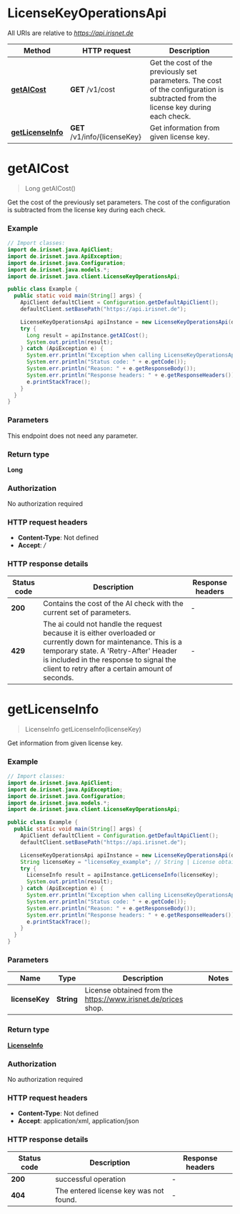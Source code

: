 # LicenseKeyOperationsApi

All URIs are relative to *https://api.irisnet.de*

Method | HTTP request | Description
------------- | ------------- | -------------
[**getAICost**](LicenseKeyOperationsApi.md#getAICost) | **GET** /v1/cost | Get the cost of the previously set parameters. The cost of the configuration is subtracted from the license key during each check.
[**getLicenseInfo**](LicenseKeyOperationsApi.md#getLicenseInfo) | **GET** /v1/info/{licenseKey} | Get information from given license key.


<a name="getAICost"></a>
# **getAICost**
> Long getAICost()

Get the cost of the previously set parameters. The cost of the configuration is subtracted from the license key during each check.

### Example
```java
// Import classes:
import de.irisnet.java.ApiClient;
import de.irisnet.java.ApiException;
import de.irisnet.java.Configuration;
import de.irisnet.java.models.*;
import de.irisnet.java.client.LicenseKeyOperationsApi;

public class Example {
  public static void main(String[] args) {
    ApiClient defaultClient = Configuration.getDefaultApiClient();
    defaultClient.setBasePath("https://api.irisnet.de");

    LicenseKeyOperationsApi apiInstance = new LicenseKeyOperationsApi(defaultClient);
    try {
      Long result = apiInstance.getAICost();
      System.out.println(result);
    } catch (ApiException e) {
      System.err.println("Exception when calling LicenseKeyOperationsApi#getAICost");
      System.err.println("Status code: " + e.getCode());
      System.err.println("Reason: " + e.getResponseBody());
      System.err.println("Response headers: " + e.getResponseHeaders());
      e.printStackTrace();
    }
  }
}
```

### Parameters
This endpoint does not need any parameter.

### Return type

**Long**

### Authorization

No authorization required

### HTTP request headers

 - **Content-Type**: Not defined
 - **Accept**: */*

### HTTP response details
| Status code | Description | Response headers |
|-------------|-------------|------------------|
**200** | Contains the cost of the AI check with the current set of parameters. |  -  |
**429** | The ai could not handle the request because it is either overloaded or currently down for maintenance. This is a temporary state. A &#39;Retry-After&#39; Header is included in the response to signal the client to retry after a certain amount of seconds. |  -  |

<a name="getLicenseInfo"></a>
# **getLicenseInfo**
> LicenseInfo getLicenseInfo(licenseKey)

Get information from given license key.

### Example
```java
// Import classes:
import de.irisnet.java.ApiClient;
import de.irisnet.java.ApiException;
import de.irisnet.java.Configuration;
import de.irisnet.java.models.*;
import de.irisnet.java.client.LicenseKeyOperationsApi;

public class Example {
  public static void main(String[] args) {
    ApiClient defaultClient = Configuration.getDefaultApiClient();
    defaultClient.setBasePath("https://api.irisnet.de");

    LicenseKeyOperationsApi apiInstance = new LicenseKeyOperationsApi(defaultClient);
    String licenseKey = "licenseKey_example"; // String | License obtained from the https://www.irisnet.de/prices shop.
    try {
      LicenseInfo result = apiInstance.getLicenseInfo(licenseKey);
      System.out.println(result);
    } catch (ApiException e) {
      System.err.println("Exception when calling LicenseKeyOperationsApi#getLicenseInfo");
      System.err.println("Status code: " + e.getCode());
      System.err.println("Reason: " + e.getResponseBody());
      System.err.println("Response headers: " + e.getResponseHeaders());
      e.printStackTrace();
    }
  }
}
```

### Parameters

Name | Type | Description  | Notes
------------- | ------------- | ------------- | -------------
 **licenseKey** | **String**| License obtained from the https://www.irisnet.de/prices shop. |

### Return type

[**LicenseInfo**](LicenseInfo.md)

### Authorization

No authorization required

### HTTP request headers

 - **Content-Type**: Not defined
 - **Accept**: application/xml, application/json

### HTTP response details
| Status code | Description | Response headers |
|-------------|-------------|------------------|
**200** | successful operation |  -  |
**404** | The entered license key was not found. |  -  |

